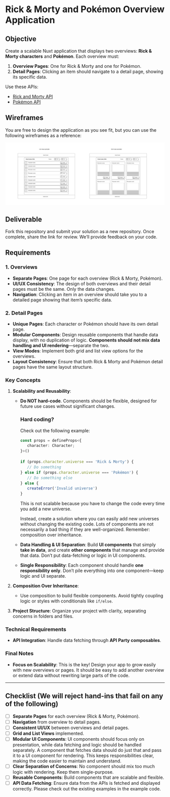 # Rick & Morty and Pokémon Overview Application

## Objective

Create a scalable Nuxt application that displays two overviews: **Rick & Morty characters** and **Pokémon**. Each overview must:

1. **Overview Pages**: One for Rick & Morty and one for Pokémon.
2. **Detail Pages**: Clicking an item should navigate to a detail page, showing its specific data.

Use these APIs:

- [Rick and Morty API](https://rickandmortyapi.com/documentation)
- [Pokémon API](https://pokeapi.co/docs/v2)

## Wireframes

You are free to design the application as you see fit, but you can use the following wireframes as a reference:

[![Wireframes](./public/images/wireframes.svg)](./public/images/wireframes.svg)

## Deliverable

Fork this repository and submit your solution as a new repository. Once complete, share the link for review. We’ll provide feedback on your code.

## Requirements

### 1. Overviews

- **Separate Pages**: One page for each overview (Rick & Morty, Pokémon).
- **UI/UX Consistency**: The design of both overviews and their detail pages must be the same. Only the data changes.
- **Navigation**: Clicking an item in an overview should take you to a detailed page showing that item’s specific data.

### 2. Detail Pages

- **Unique Pages**: Each character or Pokémon should have its own detail page.
- **Modular Components**: Design reusable components that handle data display, with no duplication of logic. **Components should not mix data handling and UI rendering**—separate the two.
- **View Modes**: Implement both grid and list view options for the overviews.
- **Layout Consistency**: Ensure that both Rick & Morty and Pokémon detail pages have the same layout structure.

### Key Concepts

1. **Scalability and Reusability**:

   - **Do NOT hard-code**. Components should be flexible, designed for future use cases without significant changes.

      ### Hard coding?

      Check out the following example:

      ```ts
      const props = defineProps<{
         character: Character;
      }>()

      if (props.character.universe === 'Rick & Morty') {
         // Do something
      } else if (props.character.universe === 'Pokémon') {
         // Do something else
      } else {
         createError('Invalid universe')
      }
      ```

      This is not scalable because you have to change the code every time you add a new universe.

      Instead, create a solution where you can easily add new universes without changing the existing code. Lots of components are not necessarily a bad thing if they are well-organized. Remember: composition over inheritance.

   - **Data Handling & UI Separation**: Build **UI components** that simply **take in data**, and create **other components** that manage and provide that data. Don’t put data-fetching or logic in UI components.
   - **Single Responsibility**: Each component should handle **one responsibility only**. Don’t pile everything into one component—keep logic and UI separate.

2. **Composition Over Inheritance**:

   - Use composition to build flexible components. Avoid tightly coupling logic or styles with conditionals like `if/else`.

3. **Project Structure**: Organize your project with clarity, separating concerns in folders and files.

### Technical Requirements

- **API Integration**: Handle data fetching through **API Party composables**.

### Final Notes

- **Focus on Scalability**: This is the key! Design your app to grow easily with new overviews or pages. It should be easy to add another overview or extend data without rewriting large parts of the code.

---

## Checklist (We will reject hand-ins that fail on any of the following)

- [ ] **Separate Pages** for each overview (Rick & Morty, Pokémon).
- [ ] **Navigation** from overview to detail pages.
- [ ] **Consistent UI/UX** between overviews and detail pages.
- [ ] **Grid and List Views** implemented.
- [ ] **Modular UI Components**: UI components should focus only on presentation, while data fetching and logic should be handled separately. A component that fetches data should do just that and pass it to a UI component for rendering. This keeps responsibilities clear, making the code easier to maintain and understand.
- [ ] **Clear Separation of Concerns**: No component should mix too much logic with rendering. Keep them single-purpose.
- [ ] **Reusable Components**: Build components that are scalable and flexible.
- [ ] **API Data Fetching**: Ensure data from the APIs is fetched and displayed correctly. Please check out the existing examples in the example code.
